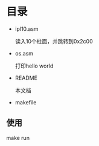 # 目录

- ipl10.asm

  读入10个柱面，并跳转到0x2c00

- os.asm

  打印hello world

- README 

  本文档

- makefile

  

## 使用

make run
